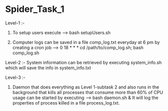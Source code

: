 # Spider_Task_1

Level-1 :- 
1) To setup users execute --> bash setupUsers.sh

2) Computer logs can be saved in a file comp_log.txt everyday at 6 pm by creating a cron job --> 0 18 * * * cd /path/to/comp_log.sh; bash comp_log.sh

Level-2 :- 
System information can be retrieved by executing system_info.sh which will save the info in system_info.txt

Level-3 :-
1) Daemon that does everything as Level 1-subtask 2 and also runs in the background that kills all processes that consume more than 60% of CPU usage can be started by executing --> bash daemon.sh &
It will log the properties of process killed in a file process_log.txt.
